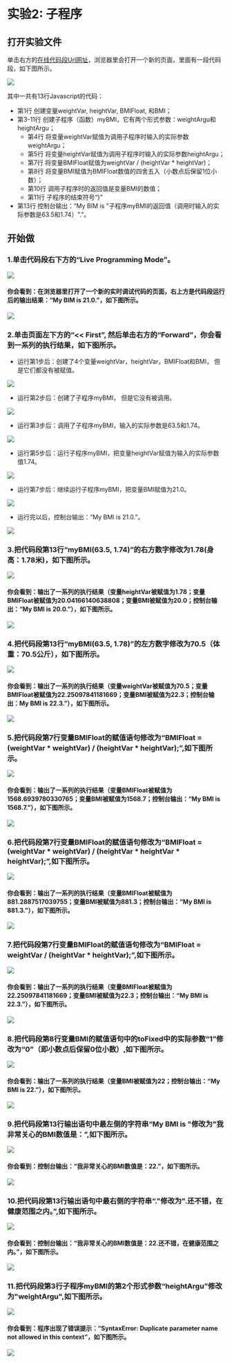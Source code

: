 # 实验2:  子程序


## 打开实验文件

单击右方的[在线代码段Url网址](http://pythontutor.com/visualize.html#code=var%20weightVar,%20heightVar,%20BMIFloat,%20BMI%3B%20%20%20%20%0A%0Afunction%20myBMI%20%28weightArgu,%20heightArgu%29%20%7B%20%20%20%0A%20%20%20%20weightVar%20%3D%20weightArgu%3B%20%20%20%20%20%20%20%20%20%20%0A%20%20%20%20heightVar%20%3D%20heightArgu%3B%20%20%20%20%20%20%20%20%0A%0A%20%20%20%20BMIFloat%20%3D%20weightVar%20/%20%28heightVar%20*%20heightVar%29%3B%20%0A%20%20%20%20BMI%20%3D%20BMIFloat.toFixed%281%29%3B%20%20%20%20%0A%0A%20%20%20%20return%20BMI%3B%0A%7D%0A%0Aconsole.log%28%22My%20BMI%20is%20%22%20%2B%20myBMI%2863.5,%201.74%29%20%2B%20%22.%22%29%3B&cumulative=false&heapPrimitives=nevernest&mode=edit&origin=opt-frontend.js&py=js&rawInputLstJSON=%5B%5D&textReferences=false)，浏览器里会打开一个新的页面，里面有一段代码段，如下图所示。

![](/images/章1-快速掌握编程的基础知识/子程序/0.bmp)

其中一共有13行Javascript的代码：

- 第1行 创建变量weightVar, heightVar, BMIFloat, 和BMI；
- 第3-11行 创建子程序（函数）myBMI，它有两个形式参数：weightArgu和heightArgu；
	- 第4行 将变量weightVar赋值为调用子程序时输入的实际参数weightArgu；
	- 第5行 将变量heightVar赋值为调用子程序时输入的实际参数heightArgu；
	- 第7行 将变量BMIFloat赋值为weightVar / (heightVar * heightVar)；
	- 第8行 将变量BMI赋值为BMIFloat数值的四舍五入（小数点后保留1位小数）；
	- 第10行 调用子程序时的返回值是变量BMI的数值；
	- 第11行 子程序的结束符号“}”
- 第13行 控制台输出：“My BIM is "子程序myBMI的返回值（调用时输入的实际参数是63.5和1.74）"."。

## 开始做

### 1.单击代码段右下方的“Live Programming Mode”。

![](/images/章1-快速掌握编程的基础知识/子程序/1a.bmp)

#### 你会看到：在浏览器里打开了一个新的实时调试代码的页面，右上方是代码段运行后的输出结果：“My BIM is 21.0.”，如下图所示。


![](/images/章1-快速掌握编程的基础知识/子程序/1b.bmp)

### 2.单击页面左下方的“<< First”, 然后单击右方的“Forward”，你会看到一系列的执行结果，如下图所示。

- 运行第1步后：创建了4个变量weightVar，heightVar，BMIFloat和BMI， 但是它们都没有被赋值。

![](/images/章1-快速掌握编程的基础知识/子程序/2b1.bmp)

- 运行第2步后：创建了子程序myBMI， 但是它没有被调用。

![](/images/章1-快速掌握编程的基础知识/子程序/2b2.bmp)

- 运行第3步后：调用了子程序myBMI，输入的实际参数是63.5和1.74。

![](/images/章1-快速掌握编程的基础知识/子程序/2b3.bmp)

- 运行第5步后：运行子程序myBMI，把变量heightVar赋值为输入的实际参数值1.74。

![](/images/章1-快速掌握编程的基础知识/子程序/2b4.bmp)

- 运行第7步后：继续运行子程序myBMI，把变量BMI赋值为21.0。

![](/images/章1-快速掌握编程的基础知识/子程序/2b5.bmp)

- 运行完以后，控制台输出：“My BMI is 21.0.”。

![](/images/章1-快速掌握编程的基础知识/子程序/2b6.bmp)

### 3.把代码段第13行“myBMI(63.5, 1.74)”的右方数字修改为1.78(身高：1.78米)，如下图所示。

![](/images/章1-快速掌握编程的基础知识/子程序/3a.bmp)

#### 你会看到：输出了一系列的执行结果（变量heightVar被赋值为1.78；变量BMIFloat被赋值为20.04166140638808；变量BMI被赋值为20.0；控制台输出：“My BMI is 20.0.”），如下图所示。

![](/images/章1-快速掌握编程的基础知识/子程序/3b.bmp)

### 4.把代码段第13行“myBMI(63.5, 1.78)”的左方数字修改为70.5（体重：70.5公斤），如下图所示。

![](/images/章1-快速掌握编程的基础知识/子程序/4a.bmp)

#### 你会看到：输出了一系列的执行结果（变量weightVar被赋值为70.5；变量BMIFloat被赋值为22.25097841181669；变量BMI被赋值为22.3；控制台输出：My BMI is 22.3.”），如下图所示。

![](/images/章1-快速掌握编程的基础知识/子程序/4b.bmp)

### 5.把代码段第7行变量BMIFloat的赋值语句修改为“BMIFloat = (weightVar * weightVar) / (heightVar * heightVar);”,如下图所示。

![](/images/章1-快速掌握编程的基础知识/子程序/5a.bmp)

#### 你会看到：输出了一系列的执行结果（变量BMIFloat被赋值为1568.6939780330765；变量BMI被赋值为1568.7；控制台输出：“My BMI is 1568.7.”），如下图所示。

![](/images/章1-快速掌握编程的基础知识/子程序/5b.bmp)

### 6.把代码段第7行变量BMIFloat的赋值语句修改为“BMIFloat = (weightVar * weightVar) / (heightVar * heightVar * heightVar);”,如下图所示。

![](/images/章1-快速掌握编程的基础知识/子程序/6a.bmp)

#### 你会看到：输出了一系列的执行结果（变量BMIFloat被赋值为881.2887517039755；变量BMI被赋值为881.3；控制台输出：“My BMI is 881.3.”），如下图所示。

![](/images/章1-快速掌握编程的基础知识/子程序/6b.bmp)

### 7.把代码段第7行变量BMIFloat的赋值语句修改为“BMIFloat = weightVar / (heightVar * heightVar);”,如下图所示。

![](/images/章1-快速掌握编程的基础知识/子程序/7a.bmp)

#### 你会看到：输出了一系列的执行结果（变量BMIFloat被赋值为22.25097841181669；变量BMI被赋值为22.3；控制台输出：“My BMI is 22.3.”），如下图所示。

![](/images/章1-快速掌握编程的基础知识/子程序/7b.bmp)

### 8.把代码段第8行变量BMI的赋值语句中的toFixed中的实际参数“1”修改为“0”（即小数点后保留0位小数）,如下图所示。

![](/images/章1-快速掌握编程的基础知识/子程序/8a.bmp)

#### 你会看到：输出了一系列的执行结果（变量BMI被赋值为22；控制台输出：“My BMI is 22.”），如下图所示。

![](/images/章1-快速掌握编程的基础知识/子程序/8b.bmp)

### 9.把代码段第13行输出语句中最左侧的字符串“My BMI is "修改为"我非常关心的BMI数值是：”,如下图所示。

![](/images/章1-快速掌握编程的基础知识/子程序/9a.bmp)

#### 你会看到：控制台输出：“我非常关心的BMI数值是：22.”，如下图所示。

![](/images/章1-快速掌握编程的基础知识/子程序/9b.bmp)

### 10.把代码段第13行输出语句中最右侧的字符串“."修改为".还不错，在健康范围之内。”,如下图所示。

![](/images/章1-快速掌握编程的基础知识/子程序/10a.bmp)

#### 你会看到：控制台输出：“我非常关心的BMI数值是：22.还不错，在健康范围之内。”，如下图所示。

![](/images/章1-快速掌握编程的基础知识/子程序/10b.bmp)

### 11.把代码段第3行子程序myBMI的第2个形式参数“heightArgu”修改为"weightArgu",如下图所示。

![](/images/章1-快速掌握编程的基础知识/子程序/11a.bmp)

#### 你会看到：程序出现了错误提示：“SyntaxError: Duplicate parameter name not allowed in this context”，如下图所示。

![](/images/章1-快速掌握编程的基础知识/子程序/11b.bmp)





